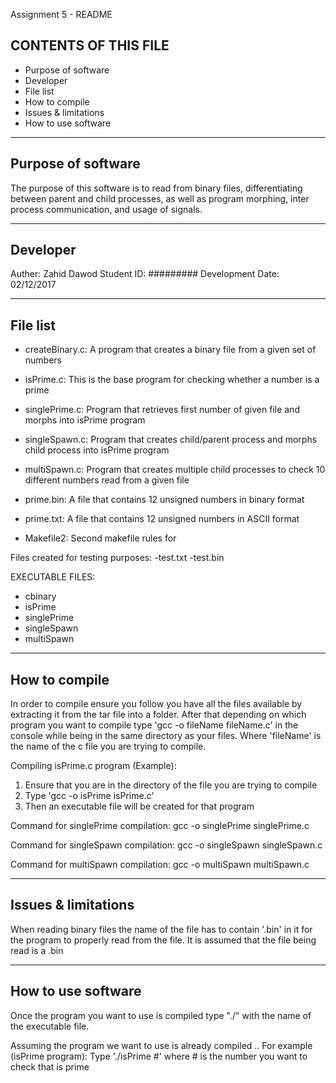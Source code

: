 Assignment 5 - README

CONTENTS OF THIS FILE
-------------------
 * Purpose of software
 * Developer
 * File list
 * How to compile
 * Issues & limitations
 * How to use software

-------------------
Purpose of software
-------------------

The purpose of this software is to read from binary files, differentiating between
parent and child processes, as well as program morphing, inter process communication,
and usage of signals.

-------------------
Developer
-------------------

Auther: Zahid Dawod
Student ID: #########
Development Date: 02/12/2017

-------------------
File list
-------------------

 - createBinary.c: A program that creates a binary file from a given set of numbers
 
 - isPrime.c: This is the base program for checking whether a number is a prime
 
 - singlePrime.c: Program that retrieves first number of given file and morphs into isPrime program
 
 - singleSpawn.c: Program that creates child/parent process and morphs child process into isPrime program
 
 - multiSpawn.c: Program that creates multiple child processes to check 10 different numbers read from a given file
 
 - prime.bin: A file that contains 12 unsigned numbers in binary format
 
 - prime.txt: A file that contains 12 unsigned numbers in ASCII format
 
 - Makefile2: Second makefile rules for 

Files created for testing purposes:
-test.txt
-test.bin

EXECUTABLE FILES:
- cbinary
- isPrime
- singlePrime
- singleSpawn
- multiSpawn

-------------------
How to compile
-------------------

In order to compile ensure you follow you have all the files available by extracting it from the tar file into a folder.
After that depending on which program you want to compile type 'gcc -o fileName fileName.c' in the console while being in the same directory as your files.
Where 'fileName' is the name of the c file you are trying to compile.

Compiling isPrime.c program (Example):
1. Ensure that you are in the directory of the file you are trying to compile
2. Type 'gcc -o isPrime isPrime.c'
3. Then an executable file will be created for that program

Command for singlePrime compilation:
gcc -o singlePrime singlePrime.c

Command for singleSpawn compilation:
gcc -o singleSpawn singleSpawn.c

Command for multiSpawn compilation:
gcc -o multiSpawn multiSpawn.c

--------------------------------------
Issues & limitations
--------------------------------------

When reading binary files the name of the file has to contain '.bin' in it for the program to properly read from the file.
It is assumed that the file being read is a .bin

-------------------
How to use software
-------------------

Once the program you want to use is compiled type "./" with the name of the executable file.

Assuming the program we want to use is already compiled ..
For example (isPrime program):
Type './isPrime #' where # is the number you want to check that is prime
